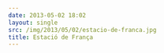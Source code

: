 ```yaml
---
date: 2013-05-02 18:02
layout: single
src: /img/2013/05/02/estacio-de-franca.jpg
title: Estació de França
---
```


